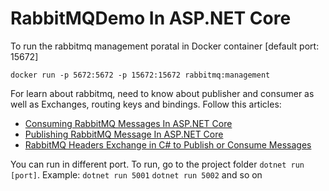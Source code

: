 # RabbitMQDemo In ASP.NET Core

To run the rabbitmq management poratal in Docker container [default port: 15672]

`docker run -p 5672:5672 -p 15672:15672 rabbitmq:management`

For learn about rabbitmq, need to know about publisher and consumer as well as Exchanges, routing keys and bindings. Follow this articles:

- [Consuming RabbitMQ Messages In ASP.NET Core](https://www.c-sharpcorner.com/article/consuming-rabbitmq-messages-in-asp-net-core/)
- [Publishing RabbitMQ Message In ASP.NET Core](https://www.c-sharpcorner.com/article/publishing-rabbitmq-message-in-asp-net-core/)
- [RabbitMQ Headers Exchange in C# to Publish or Consume Messages](https://www.tutlane.com/tutorial/rabbitmq/csharp-rabbitmq-headers-exchange)

You can run in different port. To run, go to the project folder `dotnet run [port]`. Example: `dotnet run 5001` `dotnet run 5002` and so on
